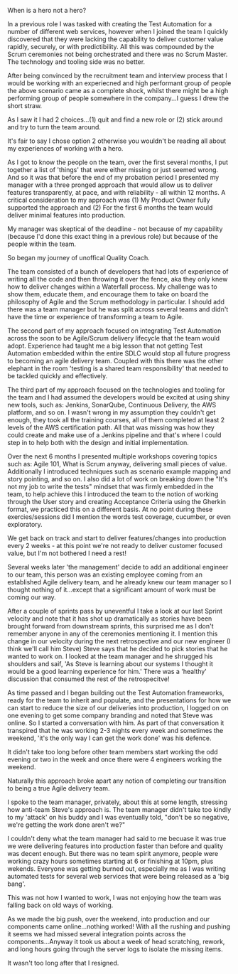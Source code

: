
When is a hero not a hero?


In a previous role I was tasked with creating the Test Automation for a number of different web services, however when I joined the team I quickly discovered that they were lacking the capability to deliver customer value rapidly, securely, or with predictibility. All this was compounded by the Scrum ceremonies not being orchestrated and there was no Scrum Master. The technology and tooling side was no better.

After being convinced by the recruitment team and interview process that I would be working with an experiecned and high performant group of people the above scenario came as a complete shock, whilst there might be a high performing group of people somewhere in the company...I guess I drew the short straw.

As I saw it I had 2 choices...(1) quit and find a new role or (2) stick around and try to turn the team around.

It's fair to say I chose option 2 otherwise you wouldn't be reading all about my experiences of working with a hero.

As I got to know the people on the team, over the first several months, I put together a list of 'things' that were either missing or just seemed wrong. And so it was that before the end of my probation period I presented my manager with a three pronged approach that would allow us to deliver features transparently, at pace, and with reliability - all within 12 months. A critical consideration to my approach was (1) My Product Owner fully supported the approach and (2) For the first 6 months the team would deliver minimal features into production.

My manager was skeptical of the deadline - not because of my capability (because I'd done this exact thing in a previous role) but because of the people within the team.

So began my journey of unoffical Quality Coach.


The team consisted of a bunch of developers that had lots of experience of writing all the code and then throwing it over the fence, aka they only knew how to deliver changes within a Waterfall process. My challenge was to show them, educate them, and encourage them to take on board the philosophy of Agile and the Scrum methodology in particular. I should add there was a team manager but he was split across several teams and didn't have the time or experience of transforming a team to Agile.

The second part of my approach focused on integrating Test Automation across the soon to be Agile/Scrum delivery lifecycle that the team would adopt. Experience had taught me a big lesson that not getting Test Automation embedded within the entire SDLC would stop all future progress to becoming an agile delivery team. Coupled with this there was the other elephant in the room 'testing is a shared team responsibility' that needed to be tackled quickly and effectively.

The third part of my approach focused on the technologies and tooling for the team and I had assumed the developers would be excited at using shiny new tools, such as: Jenkins, SonarQube, Continuous Delivery, the AWS platform, and so on. I wasn't wrong in my assumption they couldn't get enough, they took all the training courses, all of them completed at least 2 levels of the AWS certification path. All that was missing was how they could create and make use of a Jenkins pipeline and that's where I could step in to help both with the design and initial implementation.


Over the next 6 months I presented multiple workshops covering topics such as: Agile 101, What is Scrum anyway, delivering small pieces of value. Additionally I introduced techniques such as scenario example mapping and story pointing, and so on. I also did a lot of work on breaking down the "It's not my job to write the tests" mindset that was firmly embedded in the team, to help achieve this I introduced the team to the notion of working through the User story and creating Acceptance Criteria using the Gherkin format, we practiced this on a different basis. At no point during these exercies/sessions did I mention the words test coverage, cucumber, or even exploratory.

We get back on track and start to deliver features/changes into production every 2 weeks - at this point we're not ready to deliver customer focused value, but I'm not bothered I need a rest!


Several weeks later 'the management' decide to add an additional engineer to our team, this person was an existing employee coming from an established Agile delivery team, and he already knew our team manager so I thought nothing of it...except that a significant amount of work must be coming our way. 


After a couple of sprints pass by uneventful I take a look at our last Sprint velocity and note that it has shot up dramatically as stories have been brought forward from downstream sprints, this surprised me as I don't remember anyone in any of the ceremonies mentioning it. I mention this change in our velocity during the next retrospective and our new engineer (I think we'll call him Steve) Steve says that he decided to pick stories that he wanted to work on. I looked at the team manager and he shrugged his shoulders and saif, 'As Steve is learning about our systems I thought it would be a good learning experience for him.' There was a 'healthy' discussion that consumed the rest of the retrospecitve!

As time passed and I began building out the Test Automation frameworks, ready for the team to inherit and populate, and the presentations for how we can start to reduce the size of our deliveries into production, I logged on on one evening to get some company branding and noted that Steve was online. So I started a conversation with him. As part of that conversation it transpired that he was working 2-3 nights every week and sometimes the weekend, 'it's the only way I can get the work done' was his defence.

It didn't take too long before other team members start working the odd evening or two in the week and once there were 4 engineers working the weekend.

Naturally this approach broke apart any notion of completing our transition to being a true Agile delivery team.

I spoke to the team manager, privately, about this at some length, stressing how anti-team Steve's approach is. The team manager didn't take too kindly to my 'attack' on his buddy and I was eventually told, "don't be so negative, we're getting the work done aren't we?"

I couldn't deny what the team manager had said to me becuase it was true we were delivering features into production faster than before and quality was decent enough. But there was no team spirit anymore, people were working crazy hours sometimes starting at 6 or finishing at 10pm, plus wekends. Everyone was getting burned out, especially me as I was writing automated tests for several web services that were being released as a 'big bang'.

This was not how I wanted to work, I was not enjoying how the team was falling back on old ways of working.

As we made the big push, over the weekend, into production and our components came online...nothing worked! With all the rushing and pushing it seems we had missed several integration points across the components...Anyway it took us about a week of head scratching, rework, and long hours going through the server logs to isolate the missing items.


It wasn't too long after that I resigned.
